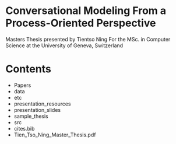 # Conversational Modeling From a Process-Oriented Perspective
Masters Thesis presented by Tientso Ning
For the MSc. in Computer Science at the University of Geneva, Switzerland

# Contents
- Papers
- data
- etc
- presentation_resources
- presentation_slides
- sample_thesis
- src
- cites.bib
- Tien_Tso_Ning_Master_Thesis.pdf
